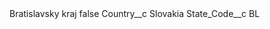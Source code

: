 <?xml version="1.0" encoding="UTF-8"?>
<CustomMetadata xmlns="http://soap.sforce.com/2006/04/metadata" xmlns:xsi="http://www.w3.org/2001/XMLSchema-instance" xmlns:xsd="http://www.w3.org/2001/XMLSchema">
    <label>Bratislavsky kraj</label>
    <protected>false</protected>
    <values>
        <field>Country__c</field>
        <value xsi:type="xsd:string">Slovakia</value>
    </values>
    <values>
        <field>State_Code__c</field>
        <value xsi:type="xsd:string">BL</value>
    </values>
</CustomMetadata>
